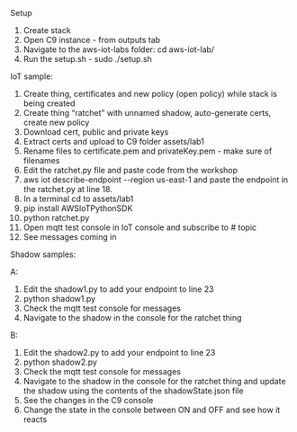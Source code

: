 Setup
1. Create stack
2. Open C9 instance - from outputs tab
3. Navigate to the aws-iot-labs folder: cd aws-iot-lab/
4. Run the setup.sh - sudo ./setup.sh

IoT sample:
1. Create thing, certificates and new policy (open policy) while stack is being created
2. Create thing “ratchet” with unnamed shadow, auto-generate certs, create new policy
3. Download cert, public and private keys
4. Extract certs and upload to C9 folder assets/lab1
5. Rename files to certificate.pem and privateKey.pem - make sure of filenames
6. Edit the ratchet.py file and paste code from the workshop
7. aws iot describe-endpoint --region us-east-1 and paste the endpoint in the ratchet.py at line 18.
8. In a terminal cd to assets/lab1
9. pip install AWSIoTPythonSDK
10. python ratchet.py
11. Open mqtt test console in IoT console and subscribe to # topic
12. See messages coming in

Shadow samples:

A:
1. Edit the shadow1.py to add your endpoint to line 23
2. python shadow1.py
3. Check the mqtt test console for messages 
4. Navigate to the shadow in the console for the ratchet thing

B:
1. Edit the shadow2.py to add your endpoint to line 23
2. python shadow2.py
3. Check the mqtt test console for messages 
4. Navigate to the shadow in the console for the ratchet thing and update the shadow using the contents of the shadowState.json file
5. See the changes in the C9 console
6. Change the state in the console between ON and OFF and see how it reacts
